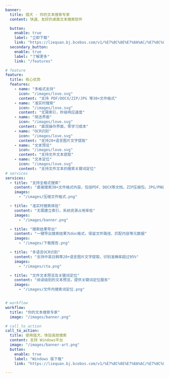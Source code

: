 ```yaml
---
banner:
  title: 猎犬 - 你的文本搜索专家
  content: 快速、友好的桌面文本搜索软件

  button:
    enable: true
    label: "立即下载"
    link: "https://liequan.bj.bcebos.com/v1/%E7%8C%8E%E7%8A%AC/%E7%8C%8E%E7%8A%AC_setup_1.0.0.0_all.exe?authorization=bce-auth-v1%2Fc0b4c4bd65ef47f5b0b63047461f8463%2F2025-05-07T08%3A04%3A49Z%2F-1%2Fhost%2Ff5576099048af9b9f98367c099cfeeee5137e9198239796856fa48877e8ee3ec"
  secondary_button:
    enable: true
    label: "了解更多"
    link: "/features"

# feature
feature:
  title: 核心优势
  features:
    - name: "多格式支持"
      icon: "/images/love.svg"
      content: "支持 PDF/DOCX/ZIP/JPG 等30+文件格式"
    - name: "准实时搜索"
      icon: "/images/love.svg"
      content: "无需索引，秒级响应速度"
    - name: "简洁界面"
      icon: "/images/love.svg"
      content: "直观操作界面，零学习成本"
    - name: "OCR识别"
      icon: "/images/love.svg"
      content: "支持20+语言图片文字提取"
    - name: "文本预览"
      icon: "/images/love.svg"
      content: "支持文件文本提取"
    - name: "文本定位"
      icon: "/images/love.svg"
      content: "支持文件文本的搜索关键词定位"
# services
services:
  - title: "支持全格式搜索"
    content: "直接搜索30+文件格式内容，包括PDF、DOCX等文档，ZIP压缩包，JPG/PNG图片中的文字；支持的格式包含：pdf doc docx ppt pptx xls xlsx txt zip rar zz xml markdown java sql xmind json svg vsdx dwg epub mobi azw3 jpg png jpeg gif bmp tiff webp等"
    images:
      - "/images/压缩文件格式.png"

  - title: "准实时搜索体验"
    content: "无需建立索引，系统资源占用率低"
    images:
      - "/images/banner.png"

  - title: "搜索结果导出"
    content: "一键导出搜索结果为doc格式，保留文件路径、匹配内容等元数据"
    images:
      - "/images/下载报告.png"

  - title: "多语言OCR识别"
    content: "支持中英日韩等20+语言图片文字提取，识别准确率超过95%"
    images:
      - "/images/cta.png"

  - title: "文件文本预览及关键词定位"
    content: "阅读级别的文本预览，提供关键词定位服务"
    images:
      - "/images/文件内搜索词定位.png"


# workflow
workflow:
  title: "你的文本搜索专家"
  image: "/images/banner.png"

# call_to_action
call_to_action:
  title: 使用猎犬，体验高效搜索
  content: 支持 Windows平台
  image: "/images/banner-art.png"
  button:
    enable: true
    label: "Windows 版下载"
    link: "https://liequan.bj.bcebos.com/v1/%E7%8C%8E%E7%8A%AC/%E7%8C%8E%E7%8A%AC_setup_1.0.0.0_all.exe?authorization=bce-auth-v1%2Fc0b4c4bd65ef47f5b0b63047461f8463%2F2025-05-07T08%3A04%3A49Z%2F-1%2Fhost%2Ff5576099048af9b9f98367c099cfeeee5137e9198239796856fa48877e8ee3ec"

---
```

